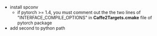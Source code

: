 - install spconv
  - if pytorch >= 1.4, you must comment out the the two lines of "INTERFACE_COMPILE_OPTIONS" in **Caffe2Targets.cmake** file of pytorch package
- add second to python path
